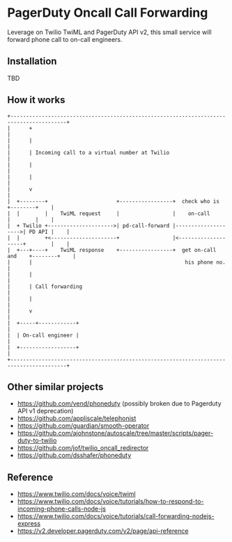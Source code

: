 PagerDuty Oncall Call Forwarding
====

Leverage on Twilio TwiML and PagerDuty API v2, this small service will forward phone call to on-call engineers.

Installation
----
TBD

How it works
----
```
+----------------------------------------------------------------------------------------+
|      +                                                                                 |
|      |                                                                                 |
|      | Incoming call to a virtual number at Twilio                                     |
|      |                                                                                 |
|      |                                                                                 |
|      v                                                                                 |
|  +--------+                      +-----------------+  check who is       +--------+    |
|  |        |    TwiML request     |                 |    on-call          |        |    |
|  + Twilio +--------------------->| pd-call-forward |-------------------->| PD API |    |
|  |        +<---------------------+                 |<--------------------+        |    |
|  +---+----+    TwiML response    +-----------------+  get on-call and    +--------+    |
|      |                                                 his phone no.                   |
|      |                                                                                 |
|      | Call forwarding                                                                 |
|      |                                                                                 |
|      v                                                                                 |
|  +-----+------------+                                                                  |
|  | On-call engineer |                                                                  |
|  +------------------+                                                                  |
+----------------------------------------------------------------------------------------+
```

Other similar projects
----
- https://github.com/vend/phoneduty (possibly broken due to Pagerduty API v1 deprecation)
- https://github.com/appliscale/telephonist
- https://github.com/guardian/smooth-operator
- https://github.com/ajohnstone/autoscale/tree/master/scripts/pager-duty-to-twilio
- https://github.com/jof/twilio_oncall_redirector
- https://github.com/dsshafer/phoneduty


Reference
----
- https://www.twilio.com/docs/voice/twiml
- https://www.twilio.com/docs/voice/tutorials/how-to-respond-to-incoming-phone-calls-node-js
- https://www.twilio.com/docs/voice/tutorials/call-forwarding-nodejs-express
- https://v2.developer.pagerduty.com/v2/page/api-reference

